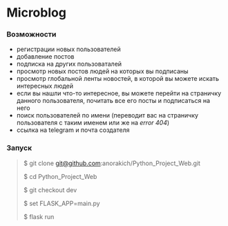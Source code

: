 # Microblog


### Возможности 
* регистрации новых пользователей
* добавление постов
* подписка на других пользоваталей
* просмотр новых постов людей на которых вы подписаны
* просмотр глобальной ленты новостей, в которой вы можете искать интересных людей
* если вы нашли что-то интересное, вы можете перейти на страничку данного пользователя, 
почитать все его посты и подписаться на него
* поиск пользователей по имени (переводит вас на страничку пользователя с таким именем или же на _error 404_)
* ссылка на telegram и почта создателя 
### Запуск
> $ git clone git@github.com:anorakich/Python_Project_Web.git
> 
> $ cd Python_Project_Web
>
> $ git checkout dev
>
> $ set FLASK_APP=main.py
>
> $ flask run
